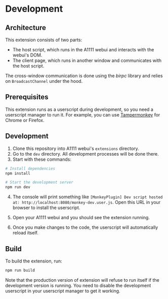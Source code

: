 # Development

## Architecture

This extension consists of two parts:

- The host script, which runs in the A1111 webui and interacts with the webui's DOM.
- The client page, which runs in another window and communicates with the host script.

The cross-window communication is done using the _birpc_ library and relies on `BroadcastChannel` under the hood.

## Prerequisites

This extension runs as a userscript during development, so you need a userscript manager to run it. For example, you can use [Tampermonkey](https://www.tampermonkey.net/) for Chrome or Firefox.

## Development

1. Clone this repository into A1111 webui's `extensions` directory.
2. Go to the `dev` directory. All development processes will be done there.
3. Start with these commands:

```bash
# Install dependencies
npm install

# Start the development server
npm run dev
```

4. The console will print something like `[MonkeyPlugin] Dev script hosted at: http://localhost:8080/monkey-dev.user.js`. Open this URL in your browser to install the userscript.

5. Open your A1111 webui and you should see the extension running.
6. Once you make changes to the code, the userscript will automatically reload itself.

## Build

To build the extension, run:

```bash
npm run build
```

Note that the production version of extension will refuse to run itself if the development version is running. You need to disable the development userscript in your userscript manager to get it working.
